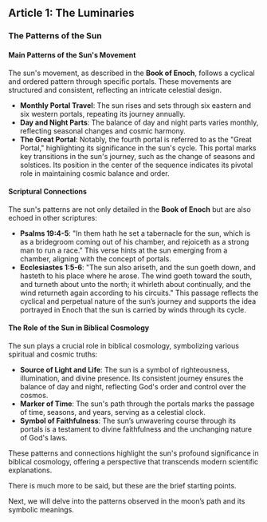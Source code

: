 ## Article 1: The Luminaries

### The Patterns of the Sun

#### Main Patterns of the Sun's Movement

The sun's movement, as described in the **Book of Enoch**, follows a cyclical and ordered pattern through specific portals. These movements are structured and consistent, reflecting an intricate celestial design.

- **Monthly Portal Travel**: The sun rises and sets through six eastern and six western portals, repeating its journey annually.
- **Day and Night Parts**: The balance of day and night parts varies monthly, reflecting seasonal changes and cosmic harmony.
- **The Great Portal**: Notably, the fourth portal is referred to as the "Great Portal," highlighting its significance in the sun's cycle. This portal marks key transitions in the sun's journey, such as the change of seasons and solstices. Its position in the center of the sequence indicates its pivotal role in maintaining cosmic balance and order.

#### Scriptural Connections

The sun's patterns are not only detailed in the **Book of Enoch** but are also echoed in other scriptures:

- **Psalms 19:4-5**: "In them hath he set a tabernacle for the sun, which is as a bridegroom coming out of his chamber, and rejoiceth as a strong man to run a race." This verse hints at the sun emerging from a chamber, aligning with the concept of portals.
- **Ecclesiastes 1:5-6**: "The sun also ariseth, and the sun goeth down, and hasteth to his place where he arose. The wind goeth toward the south, and turneth about unto the north; it whirleth about continually, and the wind returneth again according to his circuits." This passage reflects the cyclical and perpetual nature of the sun’s journey and supports the idea portrayed in Enoch that the sun is carried by winds through its cycle.

#### The Role of the Sun in Biblical Cosmology

The sun plays a crucial role in biblical cosmology, symbolizing various spiritual and cosmic truths:

- **Source of Light and Life**: The sun is a symbol of righteousness, illumination, and divine presence. Its consistent journey ensures the balance of day and night, reflecting God's order and control over the cosmos.
- **Marker of Time**: The sun's path through the portals marks the passage of time, seasons, and years, serving as a celestial clock.
- **Symbol of Faithfulness**: The sun’s unwavering course through its portals is a testament to divine faithfulness and the unchanging nature of God's laws.

These patterns and connections highlight the sun's profound significance in biblical cosmology, offering a perspective that transcends modern scientific explanations.

There is much more to be said, but these are the brief starting points.

Next, we will delve into the patterns observed in the moon’s path and its symbolic meanings.


